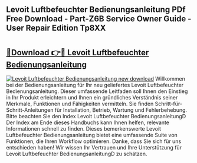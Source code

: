 ## Levoit Luftbefeuchter Bedienungsanleitung PDf Free Download - Part-Z6B Service Owner Guide - User Repair Edition Tp8XX

# <h2><a href="http://df4158.blite.top/?on=Levoit+Luftbefeuchter+Bedienungsanleitung">🔗Download 👉🔴 Levoit Luftbefeuchter Bedienungsanleitung</a></h2>

[![Levoit Luftbefeuchter Bedienungsanleitung new download](https://i.imgur.com/lujVjoI.png)](http://df4158.blite.top/?on=Levoit+Luftbefeuchter+Bedienungsanleitung)
Willkommen bei der Bedienungsanleitung für Ihr neu geliefertes Levoit Luftbefeuchter Bedienungsanleitung. Dieser umfassende Leitfaden soll Ihnen den Einstieg in Ihr Produkt erleichtern und Ihnen ein gründliches Verständnis seiner Merkmale, Funktionen und Fähigkeiten vermitteln. Sie finden Schritt-für-Schritt-Anleitungen für Installation, Betrieb, Wartung und Fehlerbehebung. Bitte beachten Sie den Index Levoit Luftbefeuchter BedienungsanleitungD Der Index am Ende dieses Handbuchs kann Ihnen helfen, relevante Informationen schnell zu finden. Dieses bemerkenswerte Levoit Luftbefeuchter Bedienungsanleitung bietet eine umfassende Suite von Funktionen, die Ihren Workflow optimieren. Danke, dass Sie sich für uns entschieden haben! Wir wissen Ihr Vertrauen und Ihre Unterstützung für Levoit Luftbefeuchter BedienungsanleitungD zu schätzen.
